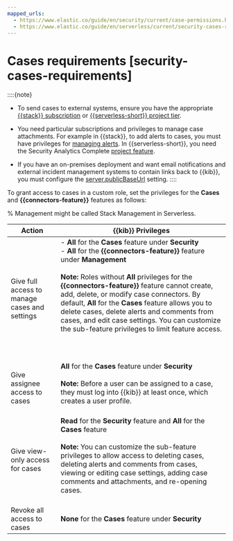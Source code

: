 ```yaml
---
mapped_urls:
  - https://www.elastic.co/guide/en/security/current/case-permissions.html
  - https://www.elastic.co/guide/en/serverless/current/security-cases-requirements.html
---
```


# Cases requirements [security-cases-requirements]

::::{note}
- To send cases to external systems, ensure you have the appropriate [{{stack}} subscription](https://www.elastic.co/pricing) or [{{serverless-short}} project tier](../../../deploy-manage/deploy/elastic-cloud/project-settings.md).

- You need particular subscriptions and privileges to manage case attachments. For example in {{stack}}, to add alerts to cases, you must have privileges for [managing alerts](/solutions/security/detect-and-alert/detections-requirements.md#enable-detections-ui). In {{serverless-short}}, you need the Security Analytics Complete [project feature](../../../deploy-manage/deploy/elastic-cloud/project-settings.md).

- If you have an on-premises deployment and want email notifications and external incident management systems to contain links back to {{kib}}, you must configure the [server.publicBaseUrl](kibana://reference/configuration-reference/general-settings.md#server-publicBaseUrl) setting.
::::


To grant access to cases in a custom role, set the privileges for the **Cases** and **{{connectors-feature}}** features as follows:

% Management might be called Stack Management in Serverless.

| Action | {{kib}} Privileges |
| --- | --- |
| Give full access to manage cases and settings | - **All** for the **Cases** feature under **Security**<br> - **All** for the **{{connectors-feature}}** feature under **Management**<br><br>**Note:** Roles without **All** privileges for the **{{connectors-feature}}** feature cannot create, add, delete, or modify case connectors. By default, **All** for the **Cases** feature allows you to delete cases, delete alerts and comments from cases, and edit case settings. You can customize the sub-feature privileges to limit feature access.<br><br><br><br> |
| Give assignee access to cases | **All** for the **Cases** feature under **Security**<br><br>**Note:** Before a user can be assigned to a case, they must log into {{kib}} at least once, which creates a user profile. <br><br> |
| Give view-only access for cases | **Read** for the **Security** feature and **All** for the **Cases** feature<br><br> **Note:** You can customize the sub-feature privileges to allow access to deleting cases, deleting alerts and comments from cases, viewing or editing case settings, adding case comments and attachments, and re-opening cases. <br><br> |
| Revoke all access to cases | **None** for the **Cases** feature under **Security** |
